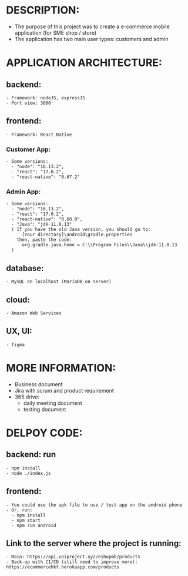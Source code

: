 # DESCRIPTION:
  - The purpose of this project was to create a e-commerce mobile application (for SME shop / store)
  - The application has two main user types: customers and admin

# APPLICATION ARCHITECTURE:
  ## backend:
    - Framework: nodeJS, expressJS
    - Port view: 3000
  ## frontend:
    - Framework: React Native
  ### Customer App:
    - Some versions:
      - "node": "16.13.2",
      - "react": "17.0.2",
      - "react-native": "0.67.2"
  ### Admin App:
    - Some versions:
      - "node": "16.13.2",
      - "react": "17.0.2",
      - "react-native": "0.68.0",
      - "Java": "jdk-11.0.13"
      ( If you have the old Java version, you should go to:
          [Your directory]\android\gradle.properties
        then, paste the code:
          org.gradle.java.home = C:\\Program Files\\Java\\jdk-11.0.13
      )
  ## database:
    - MySQL on localhost (MariaDB on server)
  ## cloud:
    - Amazon Web Services
  ## UX, UI:
    - figma

# MORE INFORMATION:
  - Business document
  - Jira with scrum and product requirement
  - 365 drive:
    - daily meeting document
    - testing document

# DELPOY CODE:
  ## backend: run
    - npm install
    - node ./index.js
  ## frontend:
    - You could use the apk file to use / test app on the android phone
    - Or, run:
      - npm install
      - npm start
      - npm run android
  ## Link to the server where the project is running:
    - Main: https://api.uniproject.xyz/eshopmb/products
    - Back-up with CI/CD (still need to improve more): https://ecommercehkt.herokuapp.com/products